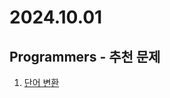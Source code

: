 # 2024.10.01

## Programmers - 추천 문제
1. [단어 변환](https://school.programmers.co.kr/learn/courses/30/lessons/43163)